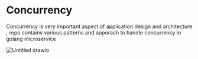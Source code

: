 # Concurrency 
Concurrency is very important aspect of application design and architecture , repo contains various patterns and apporach to handle concurrency in golang microservice

![Untitled drawio](https://user-images.githubusercontent.com/98384750/150939789-14e6acab-398c-46e6-83b7-8f6e4b966383.png)



